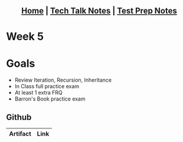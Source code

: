 <h2 align="center"> <a href="https://rachelklee.github.io/csa-datastructures/">Home</a> | <a href="https://rachelklee.github.io/csa-datastructures/techtalknotes">Tech Talk Notes</a> | <a href="https://rachelklee.github.io/csa-datastructures/testprep">Test Prep Notes</a></h2>

# Week 5

# Goals
* Review Iteration, Recursion, Inheritance
* In Class full practice exam
* At least 1 extra FRQ
* Barron's Book practice exam

## Github

| Artifact | Link |
| -- | -- |

